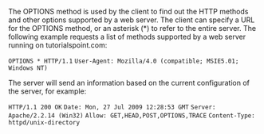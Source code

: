 The OPTIONS method is used by the client to find out the HTTP methods and other options supported by a web server. The client can specify a URL for the OPTIONS method, or an asterisk (*) to refer to the entire server. The following example requests a list of methods supported by a web server running on tutorialspoint.com:

`OPTIONS * HTTP/1.1`
`User-Agent: Mozilla/4.0 (compatible; MSIE5.01; Windows NT)`

The server will send an information based on the current configuration of the server, for example:

`HTTP/1.1 200 OK`
`Date: Mon, 27 Jul 2009 12:28:53 GMT`
`Server: Apache/2.2.14 (Win32)`
`Allow: GET,HEAD,POST,OPTIONS,TRACE`
`Content-Type: httpd/unix-directory`